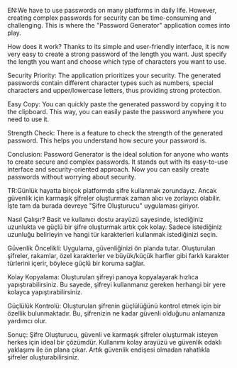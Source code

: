 EN:We have to use passwords on many platforms in daily life. However, creating complex passwords for security can be time-consuming and challenging. This is where the "Password Generator" application comes into play.

How does it work?
Thanks to its simple and user-friendly interface, it is now very easy to create a strong password of the length you want. Just specify the length you want and choose which type of characters you want to use.

Security Priority:
The application prioritizes your security. The generated passwords contain different character types such as numbers, special characters and upper/lowercase letters, thus providing strong protection.

Easy Copy:
You can quickly paste the generated password by copying it to the clipboard. This way, you can easily paste the password anywhere you need to use it.

Strength Check:
There is a feature to check the strength of the generated password. This helps you understand how secure your password is.

Conclusion:
Password Generator is the ideal solution for anyone who wants to create secure and complex passwords. It stands out with its easy-to-use interface and security-oriented approach. Now you can easily create passwords without worrying about security.






TR:Günlük hayatta birçok platformda şifre kullanmak zorundayız. Ancak güvenlik için karmaşık şifreler oluşturmak zaman alıcı ve zorlayıcı olabilir. İşte tam da burada devreye "Şifre Oluşturucu" uygulaması giriyor.

Nasıl Çalışır?
Basit ve kullanıcı dostu arayüzü sayesinde, istediğiniz uzunlukta ve güçlü bir şifre oluşturmak artık çok kolay. Sadece istediğiniz uzunluğu belirleyin ve hangi tür karakterleri kullanmak istediğinizi seçin.

Güvenlik Öncelikli:
Uygulama, güvenliğinizi ön planda tutar. Oluşturulan şifreler, rakamlar, özel karakterler ve büyük/küçük harfler gibi farklı karakter türlerini içerir, böylece güçlü bir koruma sağlar.

Kolay Kopyalama:
Oluşturulan şifreyi panoya kopyalayarak hızlıca yapıştırabilirsiniz. Bu sayede, şifreyi kullanmanız gereken herhangi bir yere kolayca yapıştırabilirsiniz.

Güçlülük Kontrolü:
Oluşturulan şifrenin güçlülüğünü kontrol etmek için bir özellik bulunmaktadır. Bu, şifrenizin ne kadar güvenli olduğunu anlamanıza yardımcı olur.

Sonuç:
Şifre Oluşturucu, güvenli ve karmaşık şifreler oluşturmak isteyen herkes için ideal bir çözümdür. Kullanımı kolay arayüzü ve güvenlik odaklı yaklaşımı ile ön plana çıkar. Artık güvenlik endişesi olmadan rahatlıkla şifreler oluşturabilirsiniz.
